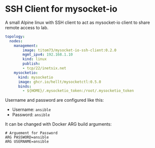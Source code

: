 # SSH Client for mysocket-io

A small Alpine linux with SSH client to act as mysocket-io client to share remote access to lab.

```yaml
topology:
  nodes:
    management:
        image: titom73/mysocket-io-ssh-client:0.2.0
        mgmt_ipv4: 192.168.1.10
        kind: linux
        publish:
        - tcp/22/inetsix.net
    mysocketio:
      kind: mysocketio
      image: ghcr.io/hellt/mysocketctl:0.5.0
      binds:
        - ${HOME}/.mysocketio_token:/root/.mysocketio_token
```

Username and password are configured like this:

- Username: `ansible`
- Password: `ansible`

It can be changed with Docker ARG build arguments:

```docker
# Arguement for Password
ARG PASSWORD=ansible
ARG USERNAME=ansible
```
